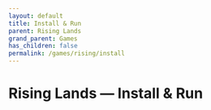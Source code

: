 ```yaml
---
layout: default
title: Install & Run
parent: Rising Lands
grand_parent: Games
has_children: false
permalink: /games/rising/install
---
```


# Rising Lands — Install & Run
